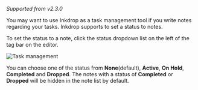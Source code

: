 *Supported from v2.3.0*

You may want to use Inkdrop as a task management tool if you write notes regarding your tasks.
Inkdrop supports to set a status to notes.

To set the status to a note, click the status dropdown list on the left of the tag bar on the editor.

![Task management](/manual/08-task-management.png)

You can choose one of the status from **None**(default), **Active**, **On Hold**, **Completed** and **Dropped**.
The notes with a status of **Completed** or **Dropped** will be hidden in the note list by default.

